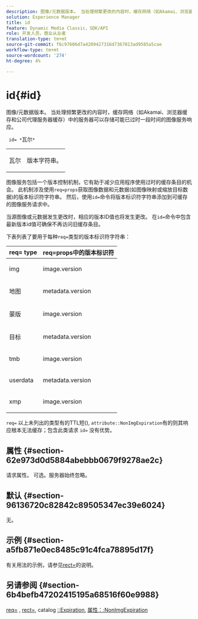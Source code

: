 ```yaml
---
description: 图像/元数据版本。 当处理频繁更改的内容时，缓存网络（如Akamai、浏览器缓存和公司代理服务器缓存）中的服务器可以存储可能已过时一段时间的图像服务响应。
solution: Experience Manager
title: id
feature: Dynamic Media Classic，SDK/API
role: 开发人员，商业从业者
translation-type: tm+mt
source-git-commit: f6c97606d7a4209427316d7367013ad9585a5cae
workflow-type: tm+mt
source-wordcount: '274'
ht-degree: 4%

---
```



# id{#id}

图像/元数据版本。 当处理频繁更改的内容时，缓存网络（如Akamai、浏览器缓存和公司代理服务器缓存）中的服务器可以存储可能已过时一段时间的图像服务响应。

` id= *`瓦尔`*`

<table id="simpletable_3A6EBDA15B004636804E1ACEF952479A"> 
 <tr class="strow"> 
  <td class="stentry"> <p> <span class="codeph"> <span class="varname"> 瓦尔  </span> </span> </p> </td> 
  <td class="stentry"> <p>版本字符串。 </p> </td> 
 </tr> 
</table>

图像服务包括一个版本控制机制，它有助于减少应用程序使用过时的缓存条目的机会。 此机制涉及使用`req=props`获取图像数据和元数据(如图像映射或缩放目标数据)的版本标识符字符串。 然后，使用`id=`命令将版本标识符字符串添加到可缓存的图像服务请求中。

当源图像或元数据发生更改时，相应的版本ID值也将发生更改。 在`id=`命令中包含最新版本id值可确保不再访问旧缓存条目。

下表列表了要用于每种`req=`类型的版本标识符字符串：

<table id="table_AE39BEBE18864880BBBF1C4F16785E2D"> 
 <thead> 
  <tr> 
   <th class="entry"> <b> req= type</b> </th> 
   <th class="entry"> <b> req=props中的版本标识符</b> </th> 
  </tr> 
 </thead>
 <tbody> 
  <tr> 
   <td> <p> img </p> </td> 
   <td> <p> image.version </p> </td> 
  </tr> 
  <tr> 
   <td> <p> 地图 </p> </td> 
   <td> <p> metadata.version </p> </td> 
  </tr> 
  <tr> 
   <td> <p> 蒙版 </p> </td> 
   <td> <p> image.version </p> </td> 
  </tr> 
  <tr> 
   <td> <p> 目标 </p> </td> 
   <td> <p> metadata.version </p> </td> 
  </tr> 
  <tr> 
   <td> <p> tmb </p> </td> 
   <td> <p> image.version </p> </td> 
  </tr> 
  <tr> 
   <td> <p> userdata </p> </td> 
   <td> <p> metadata.version </p> </td> 
  </tr> 
  <tr> 
   <td> <p> xmp </p> </td> 
   <td> <p> image.version </p> </td> 
  </tr> 
 </tbody> 
</table>

`req=` 以上未列出的类型有的TTL短(), `attribute::NonImgExpiration`有的则其响应根本无法缓存；包含此类请求 `id=` 没有优势。

## 属性 {#section-62e973d0d5884abebbb0679f9278ae2c}

请求属性。 可选。服务器始终忽略。

## 默认 {#section-96136720c82842c89505347ec39e6024}

无。

## 示例 {#section-a5fb871e0ec8485c91c4fca78895d17f}

有关用法的示例，请参见[rect=](../../../../../is-api/http-ref/image-serving-api-ref/c-http-protocol-reference/c-command-reference/r-rect.md#reference-520b90d30b4c4b4692a723e4df6adaf3)的说明。

## 另请参阅 {#section-6b4befb47202415195a68516f60e9988}

[req=](../../../../../is-api/http-ref/image-serving-api-ref/c-http-protocol-reference/c-command-reference/r-req/r-req.md#reference-907cdb4a97034db7ad94695f25552e76) ,  [rect=](../../../../../is-api/http-ref/image-serving-api-ref/c-http-protocol-reference/c-command-reference/r-rect.md#reference-520b90d30b4c4b4692a723e4df6adaf3), catalog [::Expiration](../../../../../is-api/image-catalog/image-serving-api-ref/c-image-catalog-reference/c-image-svg-data-reference/c-image-data-reference/r-expiration-cat.md#reference-a7afd668ecbb4d2da65d86259aa6a28a), [属性：:NonImgExpiration](../../../../../is-api/image-catalog/image-serving-api-ref/c-image-catalog-reference/c-attributes-reference/r-nonimgexpiration.md#reference-a8066cd0d24b4ea98100ade4821f1f9d)
